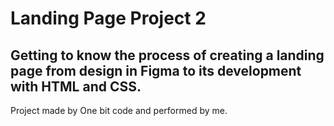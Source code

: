 # Landing Page Project 2

<h2>Getting to know the process of creating a landing page from design in Figma to its development with HTML and CSS.</h2>

<p> Project made by One bit code and performed by me. </p>
